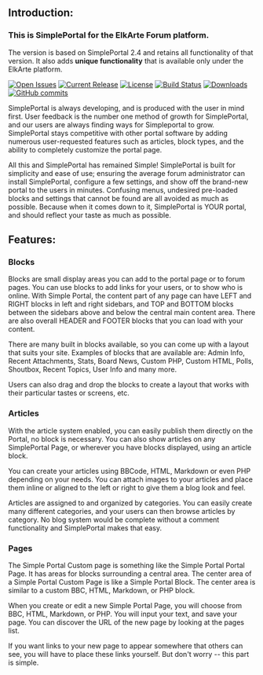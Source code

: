 ## Introduction:

### This is SimplePortal for the ElkArte Forum platform.

The version is based on SimplePortal 2.4 and retains all functionality of that version.  It also adds **unique functionality** that is available only under the ElkArte platform.

[![Open Issues](http://img.shields.io/github/issues/SimplePortal/SimplePortal_ElkArte.svg?style=flat)](https://github.com/SimplePortal/SimplePortal_ElkArte/issues)
[![Current Release](https://img.shields.io/github/release/SimplePortal/SimplePortal_ElkArte.svg?style=flat)](https://github.com/SimplePortal/SimplePortal_ElkArte/releases)
[![License](http://img.shields.io/badge/License-BSD-green.svg?style=flat)](http://opensource.org/licenses/BSD-3-Clause)
[![Build Status](https://scrutinizer-ci.com/g/Spuds/SimplePortal_ElkArte/badges/build.png?b=myDevel)](https://scrutinizer-ci.com/g/Spuds/SimplePortal_ElkArte/build-status/myDevel)
[![Downloads](https://img.shields.io/github/downloads/SimplePortal/SimplePortal_ElkArte/total)](https://github.com/SimplePortal/SimplePortal_ElkArte/releases)
[![GitHub commits](https://img.shields.io/github/commits-since/SimplePortal/SimplePortal_ElkArte/v1.0.0-RC1.svg)](https://github.com/SimplePortal/SimplePortal_ElkArte/commit/)

SimplePortal is always developing, and is produced with the user in mind first. User feedback is the number one method of growth for SimplePortal, and our users are always finding ways for Simpleportal to grow. SimplePortal stays competitive with other portal software by adding numerous user-requested features such as articles, block types, and the ability to completely customize the portal page.

All this and SimplePortal has remained Simple! SimplePortal is built for simplicity and ease of use; ensuring the average forum administrator can install SimplePortal, configure a few settings, and show off the brand-new portal to the users in minutes. Confusing menus, undesired pre-loaded blocks and settings that cannot be found are all avoided as much as possible. Because when it comes down to it, SimplePortal is YOUR portal, and should reflect your taste as much as possible.

## Features:
### Blocks
Blocks are small display areas you can add to the portal page or to forum pages. You can use blocks to add links for your users, or to show who is online. With Simple Portal, the content part of any page can have LEFT and RIGHT blocks in left and right sidebars, and TOP and BOTTOM blocks between the sidebars above and below the central main content area.  There are also overall HEADER and FOOTER blocks that you can load with your content.

There are many built in blocks available, so you can come up with a layout that suits your site.  Examples of blocks that are available are:
Admin Info, Recent Attachments, Stats, Board News, Custom PHP, Custom HTML, Polls, Shoutbox, Recent Topics, User Info and many more.

Users can also drag and drop the blocks to create a layout that works with their particular tastes or screens, etc.

### Articles
With the article system enabled, you can easily publish them directly on the Portal, no block is necessary.  You can also show articles on any SimplePortal Page, or wherever you have blocks displayed, using an article block.

You can create your articles using BBCode, HTML, Markdown or even PHP depending on your needs.  You can attach images to your articles and place them inline or aligned to the left or right to give them a blog look and feel.

Articles are assigned to and organized by categories.  You can easily create many different categories, and your users can then browse articles by category.  No blog system would be complete without a comment functionality and SimplePortal makes that easy. 

### Pages
The Simple Portal Custom page is something like the Simple Portal Portal Page. It has areas for blocks surrounding a central area.  The center area of a Simple Portal Custom Page is like a Simple Portal Block. The center area is similar to a custom BBC, HTML, Markdown, or PHP block.

When you create or edit a new Simple Portal Page, you will choose from BBC, HTML, Markdown, or PHP. You will input your text, and save your page. You can discover the URL of the new page by looking at the pages list.

If you want links to your new page to appear somewhere that others can see, you will have to place these links yourself.  But don't worry -- this part is simple.
